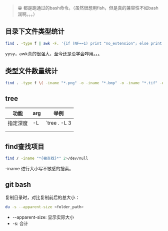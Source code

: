 
> 😀 都是跑通过的bash命令。（虽然很想用fish，但是真的兼容性不如bash润啊。。。）


## 目录下文件类型统计

```bash
find . -type f | awk -F. '{if (NF==1) print "no_extension"; else print $NF}' | sort | uniq -c | sort -nr | awk '{print $2, $1}'
```

yysy，awk真的很强大，至今还是没学会咋用。。。

## 类型文件数量统计

```bash
find . -type f \( -iname "*.png" -o -iname "*.bmp" -o -iname "*.tif" -o -iname "*.tiff" -o -iname "*.jpg" -o -iname "*.jpeg" -o -iname "*.gif" -o -iname "*.webp" \) | wc -l
```

## tree

| **功能** | **arg** | **举例** |
| --- | --- | --- |
| 指定深度 | -L | `tree . -L 3 | wc -l` |
|  |  |  |
|  |  |  |

## find查找项目

```bash
find / -iname "*{被查找}*" 2>/dev/null
```

-iname 进行大小写不敏感的搜索。

## git bash

复制目录时，对比复制前后的总大小：

```bash
du -s --apparent-size <folder_path>
```

- --apparent-size: 显示实际大小
- -s: 合计
